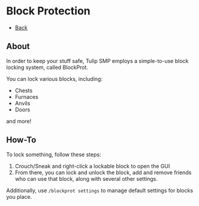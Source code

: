 # Block Protection

- [Back](/docs)

## About

In order to keep your stuff safe, Tulip SMP employs a simple-to-use block locking system, called BlockProt.

You can lock various blocks, including:
- Chests
- Furnaces
- Anvils
- Doors

and more!

## How-To

To lock something, follow these steps:

1. Crouch/Sneak and right-click a lockable block to open the GUI
2. From there, you can lock and unlock the block, add and remove friends who can use that block, along with several other settings.


Additionally, use `/blockprot settings` to manage default settings for blocks you place.